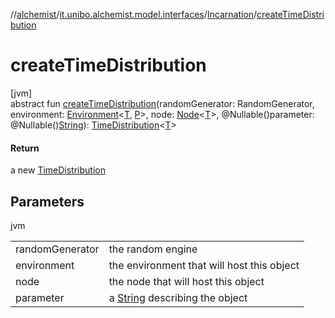 //[alchemist](../../../index.md)/[it.unibo.alchemist.model.interfaces](../index.md)/[Incarnation](index.md)/[createTimeDistribution](create-time-distribution.md)

# createTimeDistribution

[jvm]\
abstract fun [createTimeDistribution](create-time-distribution.md)(randomGenerator: RandomGenerator, environment: [Environment](../-environment/index.md)<[T](../-action/index.md), [P](../-layer/index.md)>, node: [Node](../-node/index.md)<[T](../-action/index.md)>, @Nullable()parameter: @Nullable()[String](https://docs.oracle.com/javase/8/docs/api/java/lang/String.html)): [TimeDistribution](../-time-distribution/index.md)<[T](../-action/index.md)>

#### Return

a new [TimeDistribution](../-time-distribution/index.md)

## Parameters

jvm

| | |
|---|---|
| randomGenerator | the random engine |
| environment | the environment that will host this object |
| node | the node that will host this object |
| parameter | a [String](https://docs.oracle.com/javase/8/docs/api/java/lang/String.html) describing the object |
